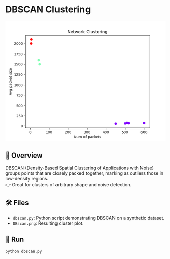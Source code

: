 # DBSCAN Clustering

![DBSCAN Result](DBscan.png)

## 🎯 Overview
DBSCAN (Density-Based Spatial Clustering of Applications with Noise) groups points that are closely packed together, marking as outliers those in low-density regions.  
👉 Great for clusters of arbitrary shape and noise detection.

## 🛠️ Files
- `dbscan.py`: Python script demonstrating DBSCAN on a synthetic dataset.  
- `DBscan.png`: Resulting cluster plot.

## 🚀 Run
```bash
python dbscan.py
```
